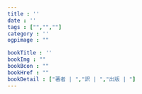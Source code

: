 ```yaml
---
title : ''
date : ''
tags : ["","",""]
category : ''
ogpimage : ""

bookTitle : ''
bookImg : ""
bookBcon : ""
bookHref : ""
bookDetail : ["著者 | ","訳 | ","出版 | "]
---
```




